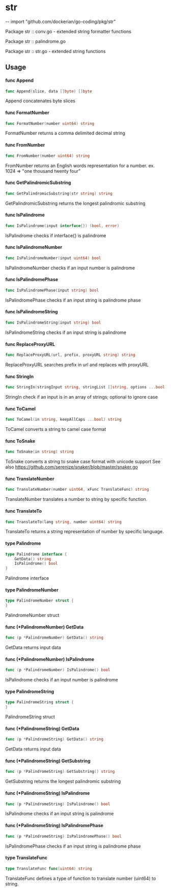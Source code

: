 # str
--
    import "github.com/dockerian/go-coding/pkg/str"

Package str :: conv.go - extended string formatter functions

Package str :: palindrome.go

Package str :: str.go - extended string functions

## Usage

#### func  Append

```go
func Append(slice, data []byte) []byte
```
Append concatenates byte slices

#### func  FormatNumber

```go
func FormatNumber(number uint64) string
```
FormatNumber returns a comma delimited decimal string

#### func  FromNumber

```go
func FromNumber(number uint64) string
```
FromNumber returns an English words representation for a number. ex. 1024 =>
"one thousand twenty four"

#### func  GetPalindromicSubstring

```go
func GetPalindromicSubstring(str string) string
```
GetPalindromicSubstring returns the longest palindromic substring

#### func  IsPalindrome

```go
func IsPalindrome(input interface{}) (bool, error)
```
IsPalindrome checks if interface{} is palindrome

#### func  IsPalindromeNumber

```go
func IsPalindromeNumber(input uint64) bool
```
IsPalindromeNumber checks if an input number is palindrome

#### func  IsPalindromePhase

```go
func IsPalindromePhase(input string) bool
```
IsPalindromePhase checks if an input string is palindrome phase

#### func  IsPalindromeString

```go
func IsPalindromeString(input string) bool
```
IsPalindromeString checks if an input string is palindrome

#### func  ReplaceProxyURL

```go
func ReplaceProxyURL(url, prefix, proxyURL string) string
```
ReplaceProxyURL searches prefix in url and replaces with proxyURL

#### func  StringIn

```go
func StringIn(stringInput string, stringList []string, options ...bool) bool
```
StringIn check if an input is in an array of strings; optional to ignore case

#### func  ToCamel

```go
func ToCamel(in string, keepAllCaps ...bool) string
```
ToCamel converts a string to camel case format

#### func  ToSnake

```go
func ToSnake(in string) string
```
ToSnake converts a string to snake case format with unicode support See also
https://github.com/serenize/snaker/blob/master/snaker.go

#### func  TranslateNumber

```go
func TranslateNumber(number uint64, xFunc TranslateFunc) string
```
TranslateNumber translates a number to string by specific function.

#### func  TranslateTo

```go
func TranslateTo(lang string, number uint64) string
```
TranslateTo returns a string representation of number by specific language.

#### type Palindrome

```go
type Palindrome interface {
	GetData() string
	IsPalindrome() bool
}
```

Palindrome interface

#### type PalindromeNumber

```go
type PalindromeNumber struct {
}
```

PalindromeNumber struct

#### func (*PalindromeNumber) GetData

```go
func (p *PalindromeNumber) GetData() string
```
GetData returns input data

#### func (*PalindromeNumber) IsPalindrome

```go
func (p *PalindromeNumber) IsPalindrome() bool
```
IsPalindrome checks if an input number is palindrome

#### type PalindromeString

```go
type PalindromeString struct {
}
```

PalindromeString struct

#### func (*PalindromeString) GetData

```go
func (p *PalindromeString) GetData() string
```
GetData returns input data

#### func (*PalindromeString) GetSubstring

```go
func (p *PalindromeString) GetSubstring() string
```
GetSubstring returns the longest palindromic substring

#### func (*PalindromeString) IsPalindrome

```go
func (p *PalindromeString) IsPalindrome() bool
```
IsPalindrome checks if an input string is palindrome

#### func (*PalindromeString) IsPalindromePhase

```go
func (p *PalindromeString) IsPalindromePhase() bool
```
IsPalindromePhase checks if an input string is palindrome phase

#### type TranslateFunc

```go
type TranslateFunc func(uint64) string
```

TranslateFunc defines a type of function to translate number (uint64) to string.
